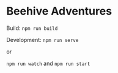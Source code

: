# Beehive Adventures

Build:
`npm run build`

Development:
`npm run serve`

or

`npm run watch` and `npm run start`
